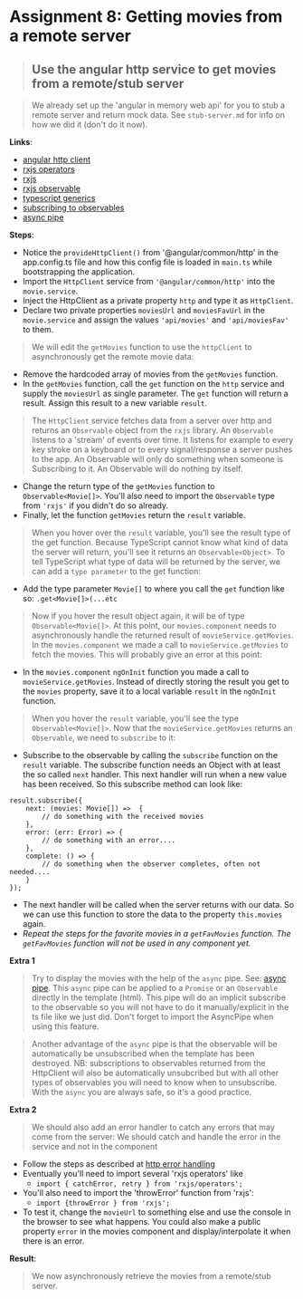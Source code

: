 Assignment 8: Getting movies from a remote server
==============================================

> ## Use the angular http service to get movies from a remote/stub server

> We already set up the 'angular in memory web api' for you to stub a remote server and return mock data. See `stub-server.md` for info on how we did it (don't do it now).

**Links**:
- [angular http client](https://angular.io/guide/http)
- [rxjs operators](https://gist.github.com/btroncone/d6cf141d6f2c00dc6b35)
- [rxjs](http://reactivex.io/rxjs/manual/overview.html#introduction)
- [rxjs observable](http://reactivex.io/documentation/observable.html)
- [typescript generics](https://www.typescriptlang.org/docs/handbook/2/generics.html)
- [subscribing to observables](https://angular.io/guide/observables#subscribing)
- [async pipe](https://angular.io/api/common/AsyncPipe)

**Steps**:
- Notice the `provideHttpClient()` from '@angular/common/http' in the app.config.ts file and how this config file is loaded in `main.ts` while bootstrapping the application.
- Import the `HttpClient` service from `'@angular/common/http'` into the `movie.service`.
- Inject the HttpClient as a private property `http` and type it as `HttpClient`.
- Declare two private properties `moviesUrl` and `moviesFavUrl` in the `movie.service` and assign the values `'api/movies'` and `'api/moviesFav'` to them.
>  We will edit the `getMovies` function to use the `httpClient` to asynchronously get the remote movie data:
- Remove the hardcoded array of movies from the `getMovies` function.
- In the `getMovies` function, call the `get` function on the `http` service and supply the `moviesUrl` as single parameter. The `get` function will return a result. Assign this result to a new variable `result`.
> The `HttpClient` service fetches data from a server over http and returns an `Observable` object from the `rxjs` library.
An `Observable` listens to a 'stream' of events over time. It listens for example to every key stroke on a keyboard or to every signal/response a server pushes to the app. An Observable will only do something when someone is Subscribing to it. An Observable will do nothing by itself.
- Change the return type of the `getMovies` function to `Observable<Movie[]>`. You'll also need to import the `Observable` type from `'rxjs'` if you didn't do so already.
- Finally, let the function `getMovies` return the `result` variable.
> When you hover over the `result` variable, you'll see the result type of the get function. Because TypeScript cannot know what kind of data the server will return, you'll see it returns an `Observable<Object>`.
> To tell TypeScript what type of data will be returned by the server, we can add a `type parameter` to the get function:
- Add the type parameter `Movie[]` to where you call the `get` function like so: `.get<Movie[]>(...etc`
> Now if you hover the result object again, it will be of type `Observable<Movie[]>`.
> At this point, our `movies.component` needs to asynchronously handle the returned result of `movieService.getMovies`.
> In the `movies.component` we made a call to `movieService.getMovies` to fetch the movies. This will probably give an error at this point:
- In the `movies.component` `ngOnInit` function you made a call to `movieService.getMovies`. Instead of directly storing the result you get to the `movies` property, save it to a local variable `result` in the `ngOnInit` function.
> When you hover the `result` variable, you'll see the type `Observable<Movie[]>`. Now that the `movieService.getMovies` returns an `Observable`, we need to `subscribe` to it:
- Subscribe to the observable by calling the `subscribe` function on the `result` variable. The subscribe function needs an Object with at least the so called `next` handler. This next handler will run when a new value has been received. So this subscribe method can look like:
```
result.subscribe({
    next: (movies: Movie[]) =>  {
        // do something with the received movies 
    },
    error: (err: Error) => { 
        // do something with an error....
    },
    complete: () => { 
        // do something when the observer completes, often not needed.... 
    }
});
```
- The next handler will be called when the server returns with our data. So we can use this function to store the data to the property `this.movies` again.
- *Repeat the steps for the favorite movies in a `getFavMovies` function. The `getFavMovies` function will not be used in any component yet.*

**Extra 1**
> Try to display the movies with the help of the `async` pipe. See: [async pipe](https://angular.io/api/common/AsyncPipe). This `async` pipe can be applied to a `Promise` or an `Observable` directly in the template (html). This pipe will do an implicit subscribe to the observable so you will not have to do it manually/explicit in the ts file like we just did. Don't forget to import the AsyncPipe when using this feature.

> Another advantage of the `async` pipe is that the observable will be automatically be unsubscribed when the template has been destroyed. NB: subscriptions to observables returned from the HttpClient will also be automatically unsubcribed but with all other types of observables you will need to know when to unsubscribe. With the `async` you are always safe, so it's a good practice.

**Extra 2**

> We should also add an error handler to catch any errors that may come from the server:
> We should catch and handle the error in the service and not in the component
- Follow the steps as described at [http error handling](https://angular.io/guide/http#error-handling)
- Eventually you'll need to import several 'rxjs operators' like
    - `import { catchError, retry } from 'rxjs/operators';`
- You'll also need to import the 'throwError' function from 'rxjs':
    - `import {throwError } from 'rxjs';`
- To test it, change the `movieUrl` to something else and use the console in the browser to see what happens. You could also make a public property `error` in the movies component and display/interpolate it when there is an error.

**Result**:
> We now asynchronously retrieve the movies from a remote/stub server.